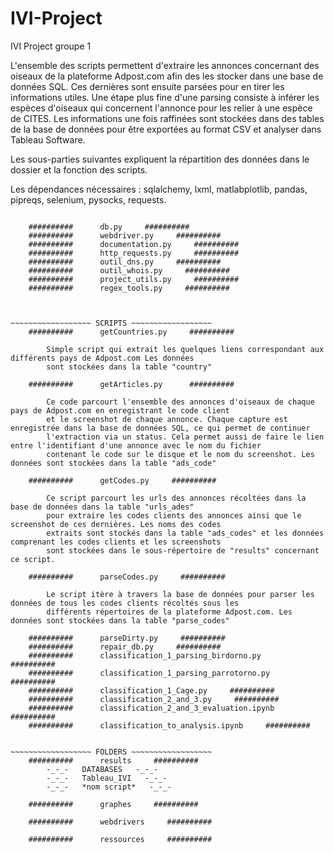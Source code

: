 # IVI-Project
IVI Project
groupe 1

L'ensemble des scripts permettent d'extraire les annonces concernant des oiseaux de la plateforme Adpost.com afin des les stocker
dans une base de données SQL. Ces dernières sont ensuite parsées pour en tirer les informations utiles. Une étape plus fine d'une 
parsing consiste à inférer les espèces d'oiseaux qui concernent l'annonce pour les relier à une espèce de CITES. Les informations
une fois raffinées sont stockées dans des tables de la base de données pour être exportées au format CSV et analyser dans Tableau
Software.

Les sous-parties suivantes expliquent la répartition des données dans le dossier et la fonction des scripts. 

Les dépendances nécessaires : sqlalchemy, lxml, matlabplotlib, pandas, pipreqs, selenium, pysocks, requests.

~~~~~~~~~~~~~~~~~~ RESSOURCES ~~~~~~~~~~~~~~~~~~

    ##########      db.py     ##########
    ##########      webdriver.py     ##########
    ##########      documentation.py     ##########
    ##########      http_requests.py     ##########
    ##########      outil_dns.py     ##########
    ##########      outil_whois.py     ##########
    ##########      project_utils.py     ##########
    ##########      regex_tools.py     ##########



~~~~~~~~~~~~~~~~~~ SCRIPTS ~~~~~~~~~~~~~~~~~~
    ##########      getCountries.py     ##########

        Simple script qui extrait les quelques liens correspondant aux différents pays de Adpost.com Les données
        sont stockées dans la table "country"
    
    ##########      getArticles.py      ##########

        Ce code parcourt l'ensemble des annonces d'oiseaux de chaque pays de Adpost.com en enregistrant le code client
        et le screenshot de chaque annonce. Chaque capture est enregistrée dans la base de données SQL, ce qui permet de continuer
        l'extraction via un status. Cela permet aussi de faire le lien entre l'identifiant d'une annonce avec le nom du fichier 
        contenant le code sur le disque et le nom du screenshot. Les données sont stockées dans la table "ads_code"
    
    ##########      getCodes.py     ##########

        Ce script parcourt les urls des annonces récoltées dans la base de données dans la table "urls_ades"
        pour extraire les codes clients des annonces ainsi que le screenshot de ces dernières. Les noms des codes
        extraits sont stockés dans la table "ads_codes" et les données comprenant les codes clients et les screenshots
        sont stockées dans le sous-répertoire de "results" concernant ce script.
        
    ##########      parseCodes.py     ##########

        Le script itère à travers la base de données pour parser les données de tous les codes clients récoltés sous les
        différents répertoires de la plateforme Adpost.com. Les données sont stockées dans la table "parse_codes"

    ##########      parseDirty.py     ##########
    ##########      repair_db.py     ##########
    ##########      classification_1_parsing_birdorno.py     ##########
    ##########      classification_1_parsing_parrotorno.py     ##########
    ##########      classification_1_Cage.py     ##########
    ##########      classification_2_and_3.py     ##########
    ##########      classification_2_and_3_evaluation.ipynb     ##########
    ##########      classification_to_analysis.ipynb     ##########


~~~~~~~~~~~~~~~~~~ FOLDERS ~~~~~~~~~~~~~~~~~~
    ##########      results     ##########
        -_-_-   DATABASES   -_-_-
        -_-_-   Tableau_IVI   -_-_-
        -_-_-   *nom script*   -_-_-

    ##########      graphes     ##########

    ##########      webdrivers     ##########

    ##########      ressources     ##########

        
